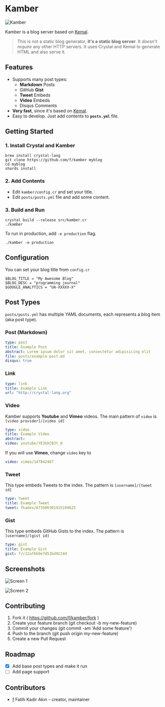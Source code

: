 # Kamber

![Kamber](./asset/kamber.png)

Kamber is a blog server based on [Kemal](http://github.com/sdogruyol/kemal).

> This is not a static blog generator, **it's a static blog server**. It _doesn't require_ any other HTTP servers. It uses Crystal and Kemal to generate HTML and also serve it.

## Features

- Supports many post types:
  - **Markdown** Posts
  - GitHub **Gist**
  - **Tweet** Embeds
  - **Video** Embeds
  - Disqus Comments
- **Very fast**, since it's based on [Kemal](http://github.com/sdogruyol/kemal).
- Easy to develop. Just add contents to **`posts.yml`** file.

## Getting Started

### 1. Install Crystal and Kamber
```
brew install crystal-lang
git clone https://github.com/f/kamber myblog
cd myblog
shards install
```

### 2. Add Contents

- Edit `kamber/config.cr` and set your title.
- Edit `posts/posts.yml` file and add some content.

### 3. Build and Run
```
crystal build --release src/kamber.cr
./kamber
```

To run in production, add `-e production` flag.

```
./kamber -e production
```

## Configuration

You can set your blog title from `config.cr`

```crystal
$BLOG_TITLE = "My Awesome Blog"
$BLOG_DESC = "programming journal"
$GOOGLE_ANALYTICS = "UA-XXXXX-X"
```

## Post Types

`posts/posts.yml` has multiple YAML documents, each represents a blog item (aka post type).

### Post (Markdown)

```yml
type: post
title: Example Post
abstract: Lorem ipsum dolor sit amet, consectetur adipisicing elit
file: posts/example-post.md
disqus: true
```

### Link

```yml
type: link
title: Example Link
url: "http://crystal-lang.org"
```

### Video

Kamber supports **Youtube** and **Vimeo** videos. The main pattern of `video` is
`[video provider]/[video id]`

```yml
type: video
title: Example Video
abstract:
video: youtube/YE3GkCB3t_0
```

If you will use **Vimeo**, change `video` key to

```yml
video: vimeo/147842467
```

### Tweet

This type embeds Tweets to the index. The pattern is `[username]/[tweet id]`

```yml
type: tweet
title: Example Tweet
tweet: fkadev/673506301415194625
```

### Gist

This type embeds GitHub Gists to the index. The pattern is `[username]/[gist id]`

```yml
type: gist
title: Example Gist
gist: f/c12af6b9e7d53bd9224d
```

## Screenshots

![Screen 1](./asset/screen-1.png)

![Screen 2](./asset/screen-2.png)

## Contributing

1. Fork it ( https://github.com/f/kamber/fork )
2. Create your feature branch (git checkout -b my-new-feature)
3. Commit your changes (git commit -am 'Add some feature')
4. Push to the branch (git push origin my-new-feature)
5. Create a new Pull Request

## Roadmap

- [x] Add base post types and make it run
- [ ] Add page support

## Contributors

- [f](https://github.com/f) Fatih Kadir Akın - creator, maintainer
